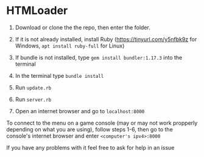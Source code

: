# HTMLoader

1. Download or clone the the repo, then enter the folder.

2. If it is not already installed, install Ruby (https://tinyurl.com/y5nfbk9z for Windows, `apt install ruby-full` for Linux)

3. If bundle is not installed, type `gem install bundler:1.17.3` into the terminal

4. In the terminal type `bundle install`

5. Run `update.rb`

6. Run `server.rb`

7. Open an internet browser and go to `localhost:8000`

To connect to the menu on a game console (may or may not work propperly depending on what you are using), follow steps 1-6, then go to the console's internet browser and enter `<computer's ipv4>:8000`

If you have any problems with it feel free to ask for help in an issue
